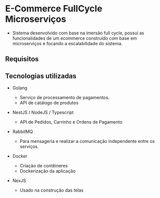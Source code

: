 # E-Commerce FullCycle Microserviços
- Sistema desenvolvido com base na imersão full cycle, possui as funcionalidades de um ecommerce construído com base em microserviços e focando a escalabilidade do sistema.

## **Requisitos**

## **Tecnologias utilizadas**
* Golang
    - Serviço de processamento de pagamentos.
    - API de catálogo de produtos

* NestJS / NodeJS / Typescript
    - API de Pedidos, Carrinho e Ordens de Pagamento

* RabbitMQ
    - Para mensageria e realizar a comunicação independente entre os serviços.

* Docker
    - Criação de contêineres
    - Dockerização da aplicação

* NexJS
    - Usado na construção das telas